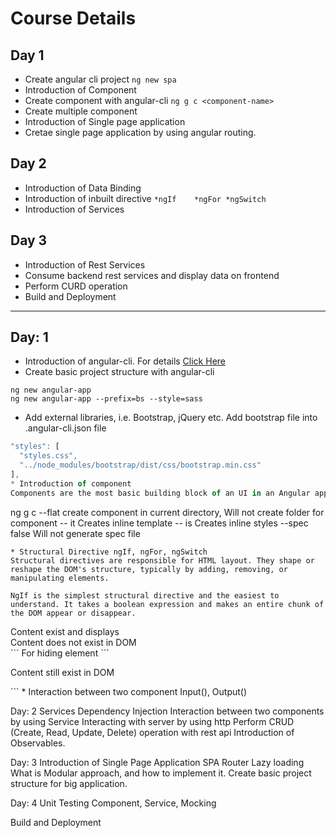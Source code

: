 # Course Details
## Day 1
* Create angular cli project
`ng new spa`
* Introduction of Component
* Create component with angular-cli
`ng g c <component-name>`
* Create multiple component
* Introduction of Single page application
* Cretae single page application by using angular routing.

## Day 2
* Introduction of Data Binding
* Introduction of inbuilt directive
`*ngIf    *ngFor *ngSwitch`
* Introduction of Services

## Day 3
* Introduction of Rest Services
* Consume backend rest services and display data on frontend
* Perform CURD operation
* Build and Deployment
--------------------------
## Day: 1
* Introduction of angular-cli. For details  [Click Here](https://github.com/DineshChopra/AngularNinja/blob/master/cli-help.md)
* Create basic project structure with angular-cli
```
ng new angular-app
ng new angular-app --prefix=bs --style=sass
```
* Add external libraries, i.e. Bootstrap, jQuery etc.
Add bootstrap file into .angular-cli.json file
```javascript
"styles": [
  "styles.css",
  "../node_modules/bootstrap/dist/css/bootstrap.min.css"
],
* Introduction of component
Components are the most basic building block of an UI in an Angular application. An Angular application is a tree of Angular components. Angular components are a subset of directives. Unlike directives, components always have a template and only one component can be instantiated per an element in a template.
```
ng g c <component-name>
--flat      create component in current directory, Will not create folder for component
-- it       Creates inline template
-- is       Creates inline styles
--spec false    Will not generate spec file
```
* Structural Directive ngIf, ngFor, ngSwitch
Structural directives are responsible for HTML layout. They shape or reshape the DOM's structure, typically by adding, removing, or manipulating elements.

NgIf is the simplest structural directive and the easiest to understand. It takes a boolean expression and makes an entire chunk of the DOM appear or disappear.
```
<div *ngIf="true">Content exist and displays</div>
<div *ngIf="false">Content does not exist in DOM</div>
```
For hiding element
```
<p [style.display]="'none'">Content still exist in DOM</p>
```
* Interaction between two component Input(), Output()

Day: 2
Services
Dependency Injection
Interaction between two components by using Service
Interacting with server by using http
Perform CRUD (Create, Read, Update, Delete) operation with rest api
Introduction of Observables.

Day: 3
Introduction of Single Page Application SPA
Router
Lazy loading
What is Modular approach, and how to implement it.
Create basic project structure for big application.

Day: 4
Unit Testing
Component, Service, Mocking

Build and Deployment